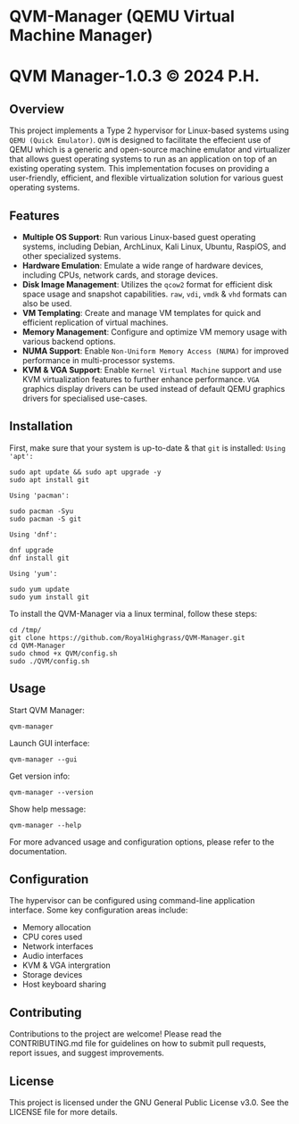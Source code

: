 # QVM-Manager (QEMU Virtual Machine Manager)

# QVM Manager-1.0.3 © 2024 P.H.

## Overview

This project implements a Type 2 hypervisor for Linux-based systems using `QEMU (Quick Emulator)`. `QVM` is designed to facilitate the effecient use of QEMU which is a generic and open-source machine emulator and virtualizer that allows guest operating systems to run as an application on top of an existing operating system. This implementation focuses on providing a user-friendly, efficient, and flexible virtualization solution for various guest operating systems.

## Features

- **Multiple OS Support**: Run various Linux-based guest operating systems, including Debian, ArchLinux, Kali Linux, Ubuntu, RaspiOS, and other specialized systems.
- **Hardware Emulation**: Emulate a wide range of hardware devices, including CPUs, network cards, and storage devices.
- **Disk Image Management**: Utilizes the `qcow2` format for efficient disk space usage and snapshot capabilities. `raw`, `vdi`, `vmdk` & `vhd` formats can also be used.
- **VM Templating**: Create and manage VM templates for quick and efficient replication of virtual machines.
- **Memory Management**: Configure and optimize VM memory usage with various backend options.
- **NUMA Support**: Enable `Non-Uniform Memory Access (NUMA)` for improved performance in multi-processor systems.
- **KVM & VGA Support**: Enable `Kernel Virtual Machine` support and use KVM virtualization features to further enhance performance. `VGA` graphics display drivers can be used instead of default QEMU graphics drivers for specialised use-cases.

## Installation

First, make sure that your system is up-to-date & that `git` is installed:
`Using 'apt':`
```
sudo apt update && sudo apt upgrade -y
sudo apt install git
```
`Using 'pacman':`
```
sudo pacman -Syu
sudo pacman -S git
```
`Using 'dnf':`
```
dnf upgrade
dnf install git
```
`Using 'yum':`
```
sudo yum update
sudo yum install git
```
To install the QVM-Manager via a linux terminal, follow these steps:
```
cd /tmp/
git clone https://github.com/RoyalHighgrass/QVM-Manager.git
cd QVM-Manager
sudo chmod +x QVM/config.sh
sudo ./QVM/config.sh
```

## Usage

Start QVM Manager:
```
qvm-manager
```
Launch GUI interface:
```
qvm-manager --gui
```
Get version info:
```
qvm-manager --version
```
Show help message:
```
qvm-manager --help
```

For more advanced usage and configuration options, please refer to the documentation.

## Configuration

The hypervisor can be configured using command-line application interface. Some key configuration areas include:

- Memory allocation
- CPU cores used
- Network interfaces
- Audio interfaces
- KVM & VGA intergration
- Storage devices
- Host keyboard sharing

## Contributing

Contributions to the project are welcome! Please read the CONTRIBUTING.md file for guidelines on how to submit pull requests, report issues, and suggest improvements.

## License

This project is licensed under the GNU General Public License v3.0. See the LICENSE file for more details.
